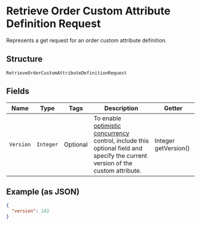 
# Retrieve Order Custom Attribute Definition Request

Represents a get request for an order custom attribute definition.

## Structure

`RetrieveOrderCustomAttributeDefinitionRequest`

## Fields

| Name | Type | Tags | Description | Getter |
|  --- | --- | --- | --- | --- |
| `Version` | `Integer` | Optional | To enable [optimistic concurrency](https://developer.squareup.com/docs/build-basics/common-api-patterns/optimistic-concurrency)<br>control, include this optional field and specify the current version of the custom attribute. | Integer getVersion() |

## Example (as JSON)

```json
{
  "version": 142
}
```

